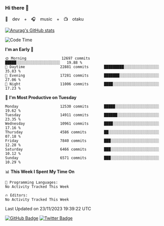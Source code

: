 ### Hi there 👋

🚀　dev　+　🎧　music　+　📺　otaku


[![Anurag's GitHub stats](https://github-readme-stats.vercel.app/api?username=koheitasaka&count_private=true&show_icons=true&theme=monokai)](https://github.com/koheitasaka/github-readme-stats)

<!--START_SECTION:waka-->
![Code Time](http://img.shields.io/badge/Code%20Time-1%2C161%20hrs%2023%20mins-blue)

**I'm an Early 🐤** 

```text
🌞 Morning                12697 commits       █████░░░░░░░░░░░░░░░░░░░░   19.88 % 
🌆 Daytime                22881 commits       █████████░░░░░░░░░░░░░░░░   35.83 % 
🌃 Evening                17281 commits       ███████░░░░░░░░░░░░░░░░░░   27.06 % 
🌙 Night                  11006 commits       ████░░░░░░░░░░░░░░░░░░░░░   17.23 % 
```
📅 **I'm Most Productive on Tuesday** 

```text
Monday                   12530 commits       █████░░░░░░░░░░░░░░░░░░░░   19.62 % 
Tuesday                  14911 commits       ██████░░░░░░░░░░░░░░░░░░░   23.35 % 
Wednesday                10961 commits       ████░░░░░░░░░░░░░░░░░░░░░   17.16 % 
Thursday                 4586 commits        ██░░░░░░░░░░░░░░░░░░░░░░░   07.18 % 
Friday                   7840 commits        ███░░░░░░░░░░░░░░░░░░░░░░   12.28 % 
Saturday                 6466 commits        ███░░░░░░░░░░░░░░░░░░░░░░   10.12 % 
Sunday                   6571 commits        ███░░░░░░░░░░░░░░░░░░░░░░   10.29 % 
```


📊 **This Week I Spent My Time On** 

```text
💬 Programming Languages: 
No Activity Tracked This Week

🔥 Editors: 
No Activity Tracked This Week
```


 Last Updated on 23/11/2023 19:39:22 UTC
<!--END_SECTION:waka-->

[![GitHub Badge](https://img.shields.io/badge/GitHub-100000?style=for-the-badge&logo=github&logoColor=white)](https://github.com/koheitasaka)
[![Twitter Badge](https://img.shields.io/badge/Twitter-1DA1F2?style=for-the-badge&logo=twitter&logoColor=white)](https://twitter.com/sleep_asleep_)
